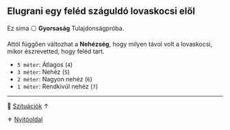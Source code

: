 ## Elugrani egy feléd száguldó lovaskocsi elől

Ez sima ⚪ **Gyorsaság** Tulajdonságpróba.

Attól függően változhat a **Nehézség**, hogy milyen távol volt a lovaskocsi, mikor észrevetted, hogy feléd tart.

- `5 méter`: Átlagos (`4`)
- `3 méter`: Nehéz (`5`)
- `2 méter`: Nagyon nehéz (`6`)
- `1 méter`: Rendkívül nehéz (`7`)

---

🔗 [Szituációk](../160_szituaciok.md) ↑

⚜️ [Nyitóoldal](../start.md#16-szitu%C3%A1ci%C3%B3k)
